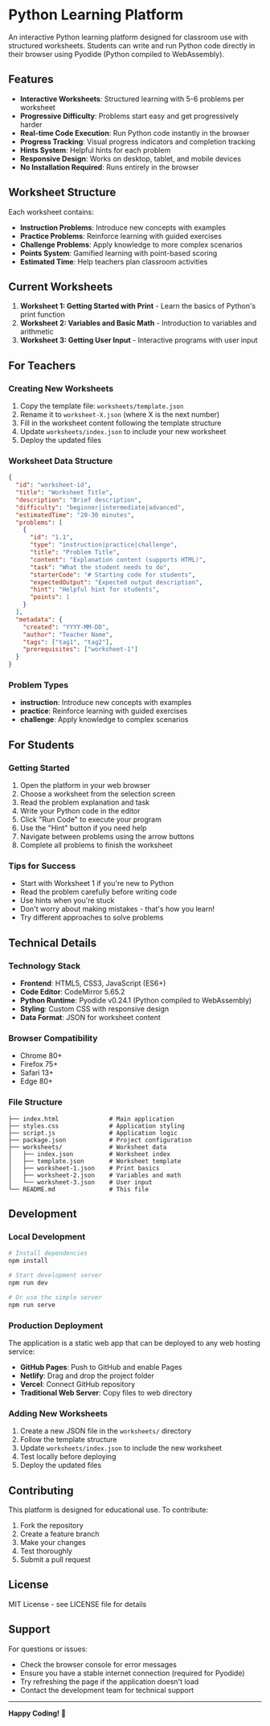 # Python Learning Platform

An interactive Python learning platform designed for classroom use with structured worksheets. Students can write and run Python code directly in their browser using Pyodide (Python compiled to WebAssembly).

## Features

- **Interactive Worksheets**: Structured learning with 5-6 problems per worksheet
- **Progressive Difficulty**: Problems start easy and get progressively harder
- **Real-time Code Execution**: Run Python code instantly in the browser
- **Progress Tracking**: Visual progress indicators and completion tracking
- **Hints System**: Helpful hints for each problem
- **Responsive Design**: Works on desktop, tablet, and mobile devices
- **No Installation Required**: Runs entirely in the browser

## Worksheet Structure

Each worksheet contains:
- **Instruction Problems**: Introduce new concepts with examples
- **Practice Problems**: Reinforce learning with guided exercises
- **Challenge Problems**: Apply knowledge to more complex scenarios
- **Points System**: Gamified learning with point-based scoring
- **Estimated Time**: Help teachers plan classroom activities

## Current Worksheets

1. **Worksheet 1: Getting Started with Print** - Learn the basics of Python's print function
2. **Worksheet 2: Variables and Basic Math** - Introduction to variables and arithmetic
3. **Worksheet 3: Getting User Input** - Interactive programs with user input

## For Teachers

### Creating New Worksheets

1. Copy the template file: `worksheets/template.json`
2. Rename it to `worksheet-X.json` (where X is the next number)
3. Fill in the worksheet content following the template structure
4. Update `worksheets/index.json` to include your new worksheet
5. Deploy the updated files

### Worksheet Data Structure

```json
{
  "id": "worksheet-id",
  "title": "Worksheet Title",
  "description": "Brief description",
  "difficulty": "beginner|intermediate|advanced",
  "estimatedTime": "20-30 minutes",
  "problems": [
    {
      "id": "1.1",
      "type": "instruction|practice|challenge",
      "title": "Problem Title",
      "content": "Explanation content (supports HTML)",
      "task": "What the student needs to do",
      "starterCode": "# Starting code for students",
      "expectedOutput": "Expected output description",
      "hint": "Helpful hint for students",
      "points": 1
    }
  ],
  "metadata": {
    "created": "YYYY-MM-DD",
    "author": "Teacher Name",
    "tags": ["tag1", "tag2"],
    "prerequisites": ["worksheet-1"]
  }
}
```

### Problem Types

- **instruction**: Introduce new concepts with examples
- **practice**: Reinforce learning with guided exercises  
- **challenge**: Apply knowledge to complex scenarios

## For Students

### Getting Started

1. Open the platform in your web browser
2. Choose a worksheet from the selection screen
3. Read the problem explanation and task
4. Write your Python code in the editor
5. Click "Run Code" to execute your program
6. Use the "Hint" button if you need help
7. Navigate between problems using the arrow buttons
8. Complete all problems to finish the worksheet

### Tips for Success

- Start with Worksheet 1 if you're new to Python
- Read the problem carefully before writing code
- Use hints when you're stuck
- Don't worry about making mistakes - that's how you learn!
- Try different approaches to solve problems

## Technical Details

### Technology Stack

- **Frontend**: HTML5, CSS3, JavaScript (ES6+)
- **Code Editor**: CodeMirror 5.65.2
- **Python Runtime**: Pyodide v0.24.1 (Python compiled to WebAssembly)
- **Styling**: Custom CSS with responsive design
- **Data Format**: JSON for worksheet content

### Browser Compatibility

- Chrome 80+
- Firefox 75+
- Safari 13+
- Edge 80+

### File Structure

```
├── index.html              # Main application
├── styles.css              # Application styling
├── script.js               # Application logic
├── package.json            # Project configuration
├── worksheets/             # Worksheet data
│   ├── index.json          # Worksheet index
│   ├── template.json       # Worksheet template
│   ├── worksheet-1.json    # Print basics
│   ├── worksheet-2.json    # Variables and math
│   └── worksheet-3.json    # User input
└── README.md               # This file
```

## Development

### Local Development

```bash
# Install dependencies
npm install

# Start development server
npm run dev

# Or use the simple server
npm run serve
```

### Production Deployment

The application is a static web app that can be deployed to any web hosting service:

- **GitHub Pages**: Push to GitHub and enable Pages
- **Netlify**: Drag and drop the project folder
- **Vercel**: Connect GitHub repository
- **Traditional Web Server**: Copy files to web directory

### Adding New Worksheets

1. Create a new JSON file in the `worksheets/` directory
2. Follow the template structure
3. Update `worksheets/index.json` to include the new worksheet
4. Test locally before deploying
5. Deploy the updated files

## Contributing

This platform is designed for educational use. To contribute:

1. Fork the repository
2. Create a feature branch
3. Make your changes
4. Test thoroughly
5. Submit a pull request

## License

MIT License - see LICENSE file for details

## Support

For questions or issues:
- Check the browser console for error messages
- Ensure you have a stable internet connection (required for Pyodide)
- Try refreshing the page if the application doesn't load
- Contact the development team for technical support

---

**Happy Coding! 🐍**
